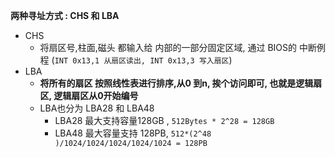 **两种寻址方式 : CHS 和 LBA**

- CHS
  - 将扇区号,柱面,磁头 都输入给 内部的一部分固定区域, 通过 BIOS的 中断例程 (`INT 0x13,1 从扇区读出, INT 0x13,3 写入扇区`)
- LBA
  - **将所有的扇区 按照线性表进行排序,从0 到n, 挨个访问即可, 也就是逻辑扇区, 逻辑扇区从0开始编号**
  - LBA也分为  LBA28 和 LBA48
    - LBA28 最大支持容量128GB ,  `512Bytes * 2^28 = 128GB`
    - LBA48 最大容量支持 128PB,  `512*(2^48 )/1024/1024/1024/1024/1024 = 128PB`



